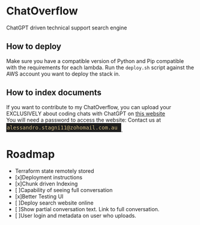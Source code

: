 # ChatOverflow
ChatGPT driven technical support search engine

## How to deploy

Make sure you have a compatible version of Python and Pip compatible with the requirements for each lambda.
Run the `deploy.sh` script against the AWS account you want to deploy the stack in.

## How to index documents

If you want to contribute to my ChatOverflow, you can upload your EXCLUSIVELY about coding chats with ChatGPT on [this website](https://chatoverflow.retool.com/embedded/public/f07fa3a5-8f91-4011-8d7f-1217d4a79ee6)
<br/>
You will need a password to access the website:
Contact us at ![name](./img/email.png).

# Roadmap
- Terraform state remotely stored
- [x]Deployment instructions
- [x]Chunk driven Indexing
- [ ]Capability of seeing full conversation
- [x]Better Testing UI
- [ ]Deploy search website online
- [ ]Show partial conversation text. Link to full conversation.
- [ ]User login and metadata on user who uploads.
